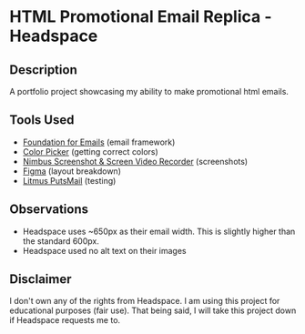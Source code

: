 # HTML Promotional Email Replica - Headspace

## Description

A portfolio project showcasing my ability to make promotional html emails.

## Tools Used

- [Foundation for Emails](https://get.foundation/emails/docs/sass-guide.html) (email framework)
- [Color Picker](https://imagecolorpicker.com/en) (getting correct colors)
- [Nimbus Screenshot & Screen Video Recorder](https://chrome.google.com/webstore/detail/nimbus-screenshot-screen/bpconcjcammlapcogcnnelfmaeghhagj) (screenshots)
- [Figma](https://www.figma.com/) (layout breakdown)
- [Litmus PutsMail](https://putsmail.com/) (testing)

## Observations

- Headspace uses ~650px as their email width. This is slightly higher than the standard 600px.
- Headspace used no alt text on their images

## Disclaimer

I don't own any of the rights from Headspace. I am using this project for educational purposes (fair use). That being said, I will take this project down if Headspace requests me to.

